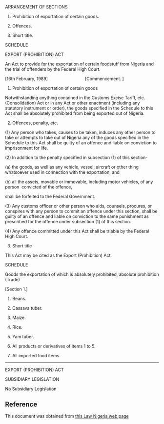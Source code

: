 # 

ARRANGEMENT OF SECTIONS

1. Prohibition of exportation of certain goods.

2. Offences.

3. Short title.

SCHEDULE

EXPORT (PROHIBITION) ACT

An Act to provide for the exportation of certain foodstuff from Nigeria and the trial of offenders by the Federal High Court.

[16th February, 1989]                               [Commencement. ]

1. Prohibition of exportation of certain goods

Notwithstanding anything contained in the Customs Excise Tariff, etc. (Consolidation) Act or in any Act or other enactment (including any statutory instrument or order), the goods specified in the Schedule to this Act shall be absolutely prohibited from being exported out of Nigeria.

2. Offences, penalty, etc.

(1) Any person who takes, causes to be taken, induces any other person to take or attempts to take out of Nigeria any of the goods specified in the Schedule to this Act shall be guilty of an offence and liable on conviction to imprisonment for life.

(2) In addition to the penalty specified in subsection (1) of this section-

(a) the goods, as well as any vehicle, vessel, aircraft or other thing whatsoever used in connection with the exportation; and

(b) all the assets, movable or immovable, including motor vehicles, of any person  convicted of the offence,

shall be forfeited to the Federal Government.

(3) Any customs officer or other person who aids, counsels, procures, or conspires with any person to commit an offence under this section, shall be guilty of an offence and liable on conviction to the same punishment as prescribed for the offence under subsection (1) of this section.

(4) Any offence committed under this Act shall be triable by the Federal High Court.

3. Short title

This Act may be cited as the Export (Prohibition) Act.

SCHEDULE

Goods the exportation of which is absolutely prohibited, absolute prohibition (Trade)

[Section 1.]

1. Beans.

2. Cassava tuber.

3. Maize.

4. Rice.

5. Yam tuber.

6. All products or derivatives of items 1 to 5.

7. All imported food items.

----------------------------------------------------------

EXPORT (PROHIBITION) ACT

SUBSIDIARY LEGISLATION

No Subsidiary Legislation

## Reference

This document was obtained from [this Law Nigeria web page](http://www.lawnigeria.com/LFN/E/Export%28Prohibition%29Act.php)
